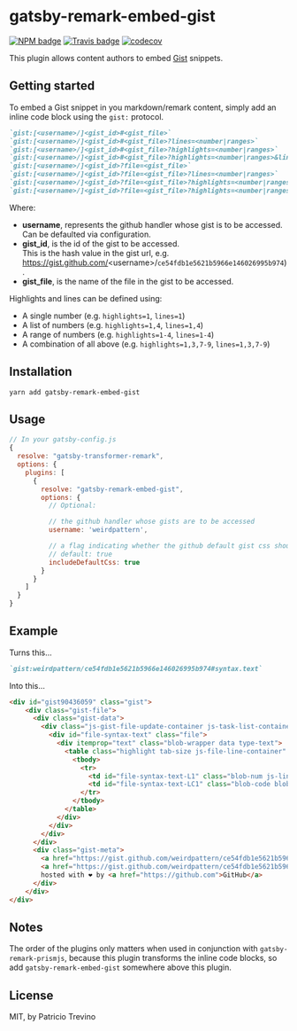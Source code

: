 # gatsby-remark-embed-gist

[![NPM badge](https://img.shields.io/npm/v/gatsby-remark-embed-gist.svg?style=flat-square)](https://www.npmjs.com/package/gatsby-remark-embed-gist)
[![Travis badge](https://img.shields.io/travis/weirdpattern/gatsby-remark-embed-gist.svg?branch=master&style=flat-square)](https://travis-ci.org/weirdpattern/gatsby-remark-embed-gist)
[![codecov](https://codecov.io/gh/weirdpattern/gatsby-remark-embed-gist/branch/master/graph/badge.svg)](https://codecov.io/gh/weirdpattern/gatsby-remark-embed-gist)

This plugin allows content authors to embed [Gist](https://gist.github.com/) 
snippets.

## Getting started

To embed a Gist snippet in you markdown/remark content, simply add an inline code 
block using the `gist:` protocol.

```md
`gist:[<username>/]<gist_id>#<gist_file>`
`gist:[<username>/]<gist_id>#<gist_file>?lines=<number|ranges>`
`gist:[<username>/]<gist_id>#<gist_file>?highlights=<number|ranges>`
`gist:[<username>/]<gist_id>#<gist_file>?highlights=<number|ranges>&lines=<number|ranges>`
`gist:[<username>/]<gist_id>?file=<gist_file>`
`gist:[<username>/]<gist_id>?file=<gist_file>?lines=<number|ranges>`
`gist:[<username>/]<gist_id>?file=<gist_file>?highlights=<number|ranges>`
`gist:[<username>/]<gist_id>?file=<gist_file>?highlights=<number|ranges>&lines=<number|ranges>`
```

Where:  
- **username**, represents the github handler whose gist is to be accessed.  
Can be defaulted via configuration.
- **gist_id**, is the id of the gist to be accessed.   
This is the hash value in the gist url, e.g. https://gist.github.com/<username\>/`ce54fdb1e5621b5966e146026995b974`).
- **gist_file**, is the name of the file in the gist to be accessed.  

Highlights and lines can be defined using:
- A single number (e.g. `highlights=1`, `lines=1`)
- A list of numbers (e.g. `highlights=1,4`, `lines=1,4`) 
- A range of numbers (e.g. `highlights=1-4`, `lines=1-4`)
- A combination of all above (e.g. `highlights=1,3,7-9`, `lines=1,3,7-9`)

## Installation

`yarn add gatsby-remark-embed-gist`

## Usage

```javascript
// In your gatsby-config.js
{
  resolve: "gatsby-transformer-remark",
  options: {
    plugins: [
      {
        resolve: "gatsby-remark-embed-gist",
        options: {
          // Optional:

          // the github handler whose gists are to be accessed
          username: 'weirdpattern',

          // a flag indicating whether the github default gist css should be included or not
          // default: true
          includeDefaultCss: true
        }
      }
    ]
  }
}
```

## Example

Turns this...  
```md
`gist:weirdpattern/ce54fdb1e5621b5966e146026995b974#syntax.text`
```

Into this...  
```html
<div id="gist90436059" class="gist">
    <div class="gist-file">
      <div class="gist-data">
        <div class="js-gist-file-update-container js-task-list-container file-box">
          <div id="file-syntax-text" class="file">
            <div itemprop="text" class="blob-wrapper data type-text">
              <table class="highlight tab-size js-file-line-container" data-tab-size="8">
                <tbody>
                  <tr>
                    <td id="file-syntax-text-L1" class="blob-num js-line-number" data-line-number="1"></td>
                    <td id="file-syntax-text-LC1" class="blob-code blob-code-inner js-file-line">&lt;operation&gt; [n]&gt; /dev/null [options]</td>
                  </tr>
                </tbody>
              </table>
            </div>
          </div>
        </div>
      </div>
      <div class="gist-meta">
        <a href="https://gist.github.com/weirdpattern/ce54fdb1e5621b5966e146026995b974/raw/30a0ad953a8d79c8bcbdd76343d86a9e4bbda311/syntax.text" style="float:right">view raw</a>
        <a href="https://gist.github.com/weirdpattern/ce54fdb1e5621b5966e146026995b974#file-syntax-text">syntax.text</a>
        hosted with ❤ by <a href="https://github.com">GitHub</a>
      </div>
    </div>
</div>
```

## Notes

The order of the plugins only matters when used in conjunction with 
`gatsby-remark-prismjs`, because this plugin transforms the inline code blocks, 
so add `gatsby-remark-embed-gist` somewhere above this plugin.  

## License

MIT, by Patricio Trevino
